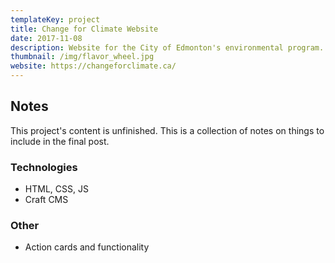 ```yaml
---
templateKey: project
title: Change for Climate Website
date: 2017-11-08
description: Website for the City of Edmonton's environmental program.
thumbnail: /img/flavor_wheel.jpg
website: https://changeforclimate.ca/
---
```


## Notes
This project's content is unfinished. This is a collection of notes on things to include in the final post.

### Technologies
- HTML, CSS, JS
- Craft CMS

### Other
- Action cards and functionality
